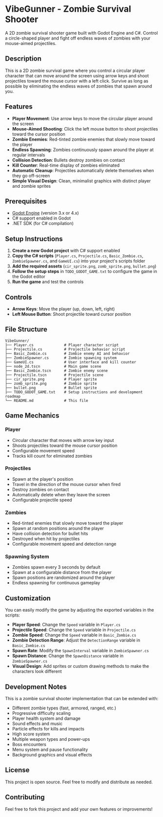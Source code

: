 # VibeGunner - Zombie Survival Shooter

A 2D zombie survival shooter game built with Godot Engine and C#. Control a circle-shaped player and fight off endless waves of zombies with your mouse-aimed projectiles.

## Description

This is a 2D zombie survival game where you control a circular player character that can move around the screen using arrow keys and shoot projectiles toward the mouse cursor with a left click. Survive as long as possible by eliminating the endless waves of zombies that spawn around you.

## Features

- **Player Movement**: Use arrow keys to move the circular player around the screen
- **Mouse-Aimed Shooting**: Click the left mouse button to shoot projectiles toward the cursor position
- **Zombie Enemies**: Red-tinted zombie enemies that slowly move toward the player
- **Endless Spawning**: Zombies continuously spawn around the player at regular intervals
- **Collision Detection**: Bullets destroy zombies on contact
- **Kill Counter**: Real-time display of zombies eliminated
- **Automatic Cleanup**: Projectiles automatically delete themselves when they go off-screen
- **Simple Visual Design**: Clean, minimalist graphics with distinct player and zombie sprites

## Prerequisites

- [Godot Engine](https://godotengine.org/) (version 3.x or 4.x)
- C# support enabled in Godot
- .NET SDK (for C# compilation)

## Setup Instructions

1. **Create a new Godot project** with C# support enabled
2. **Copy the C# scripts** (`Player.cs`, `Projectile.cs`, `Basic_Zombie.cs`, `ZombieSpawner.cs`, and `GameUI.cs`) into your project's scripts folder
3. **Add the required assets** (`cir_sprite.png`, `zomb_sprite.png`, `bullet.png`)
4. **Follow the setup steps** in `TODO_GODOT_GAME.txt` to configure the game in the Godot editor
5. **Run the game** and test the controls

## Controls

- **Arrow Keys**: Move the player (up, down, left, right)
- **Left Mouse Button**: Shoot projectile toward cursor position

## File Structure

```
VibeGunner/
├── Player.cs              # Player character script
├── Projectile.cs          # Projectile behavior script
├── Basic_Zombie.cs        # Zombie enemy AI and behavior
├── ZombieSpawner.cs       # Zombie spawning system
├── GameUI.cs              # User interface and kill counter
├── node_2d.tscn           # Main game scene
├── Basic_Zombie.tscn      # Zombie enemy scene
├── Projectile.tscn        # Projectile scene
├── cir_sprite.png         # Player sprite
├── zomb_sprite.png        # Zombie sprite
├── bullet.png             # Bullet sprite
├── TODO_GODOT_GAME.txt    # Setup instructions and development roadmap
└── README.md              # This file
```

## Game Mechanics

### Player
- Circular character that moves with arrow key input
- Shoots projectiles toward the mouse cursor position
- Configurable movement speed
- Tracks kill count for eliminated zombies

### Projectiles
- Spawn at the player's position
- Travel in the direction of the mouse cursor when fired
- Destroy zombies on contact
- Automatically delete when they leave the screen
- Configurable projectile speed

### Zombies
- Red-tinted enemies that slowly move toward the player
- Spawn at random positions around the player
- Have collision detection for bullet hits
- Destroyed when hit by projectiles
- Configurable movement speed and detection range

### Spawning System
- Zombies spawn every 3 seconds by default
- Spawn at a configurable distance from the player
- Spawn positions are randomized around the player
- Endless spawning for continuous gameplay

## Customization

You can easily modify the game by adjusting the exported variables in the scripts:

- **Player Speed**: Change the `Speed` variable in `Player.cs`
- **Projectile Speed**: Change the `Speed` variable in `Projectile.cs`
- **Zombie Speed**: Change the `Speed` variable in `Basic_Zombie.cs`
- **Zombie Detection Range**: Adjust the `DetectionRange` variable in `Basic_Zombie.cs`
- **Spawn Rate**: Modify the `SpawnInterval` variable in `ZombieSpawner.cs`
- **Spawn Distance**: Change the `SpawnDistance` variable in `ZombieSpawner.cs`
- **Visual Design**: Add sprites or custom drawing methods to make the characters look different

## Development Notes

This is a zombie survival shooter implementation that can be extended with:
- Different zombie types (fast, armored, ranged, etc.)
- Progressive difficulty scaling
- Player health system and damage
- Sound effects and music
- Particle effects for kills and impacts
- High score system
- Multiple weapon types and power-ups
- Boss encounters
- Menu system and pause functionality
- Background graphics and visual effects

## License

This project is open source. Feel free to modify and distribute as needed.

## Contributing

Feel free to fork this project and add your own features or improvements! 